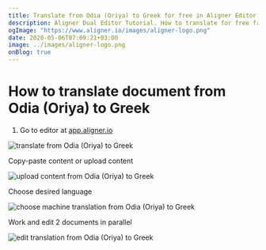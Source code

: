 ```yaml
---
title: Translate from Odia (Oriya) to Greek for free in Aligner Editor
description: Aligner Dual Editor Tutorial. How to translate for free from Odia (Oriya) to Greek. Aligner is multilingual document management platform. 
ogImage: "https://www.aligner.io/images/aligner-logo.png"
date: 2020-05-06T07:09:21+03:00
image: ../images/aligner-logo.png
onBlog: true
---
```


# How to translate document from Odia (Oriya) to Greek

1. Go to editor at [app.aligner.io](https://app.aligner.io "Aligner App web page")

![translate from Odia (Oriya) to Greek](../aligner-blank-editor.png "translate from Odia (Oriya) to Greek")

Copy-paste content or upload content

![upload content from Odia (Oriya) to Greek](../aligner-uploaded-document.png "upload content from Odia (Oriya) to Greek")

Choose desired language

![choose machine translation from Odia (Oriya) to Greek](../aligner-language-dropdown.png "choose machine translation from Odia (Oriya) to Greek")

Work and edit 2 documents in parallel

![edit translation from Odia (Oriya) to Greek](../aligner-double-sitded-editor.png "edit translation from Odia (Oriya) to Greek")

